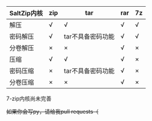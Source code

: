 | SaltZip内核 | zip  | tar               | rar  | 7z   |
| ----------- | ---- | ----------------- | ---- | ---- |
| 解压        | √    | √                 | √    | √    |
| 密码解压    | √    | tar不具备密码功能 | √    | √    |
| 分卷解压    | ×    | ×                 | √    | ×    |
| 压缩        | √    | √                 | √    | ×    |
| 密码压缩    | ×    | tar不具备密码功能 | √    | ×    |
| 分卷压缩    | ×    | ×                 | √    | ×    |

7-zip内核尚未完善

~~如果你会写py，请给我pull requests（~~
